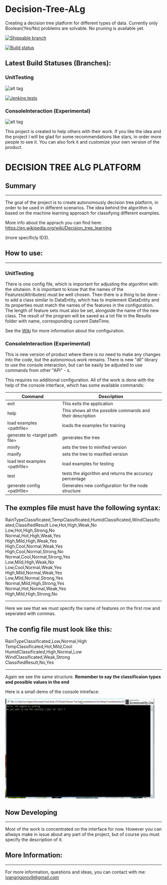 # Decision-Tree-ALg
Creating a decision tree platform for different types of data. Currently only Boolean(Yes/No) problems are solvable. No pruning is available yet.  

[![Shippable branch](https://img.shields.io/shippable/5444c5ecb904a4b21567b0ff/master.svg?style=plastic)](https://github.com/IvanGrigorov/Decision-Tree-ALg.git)

[![Build status](https://ci.appveyor.com/api/projects/status/0wggl5q6degruk4h/branch/master?svg=true)](https://ci.appveyor.com/project/IvanGrigorov/decision-tree-alg/branch/master)

## Latest Build Statuses (Branches):
### UnitTesting

![alt tag](https://decision-tree-platform.visualstudio.com/_apis/public/build/definitions/8adcea37-f6d7-42ab-9dcc-d4fe29ed90b2/1/badge)

[![Jenkins tests](https://img.shields.io/badge/tests-passing-brightgreen.svg)](https://github.com/IvanGrigorov/Decision-Tree-ALg/tree/UnitTesting)

### ConsoleInteraction (Experimental) 

![alt tag](https://decision-tree-platform.visualstudio.com/_apis/public/build/definitions/8adcea37-f6d7-42ab-9dcc-d4fe29ed90b2/1/badge)


This project is created to help others with their work. If you like the idea and the project I will be glad for some recommendations like stars, in order more people to see it. You can also fork it and customize your own version of the product. 

# DECISION TREE ALG PLATFORM 


## Summary
--------------

The goal of the project is to create autonomously decision tree platform, in order to be used in different scenarios. The idea behind the algorithm is based on the machine learning approach for classifying different examples. 

More info about the apprach you can find here: https://en.wikipedia.org/wiki/Decision_tree_learning 

(more specificly ID3). 

## How to use: 
----------------- 

### UnitTesting 

There is one config file, which is important for adjusting the algorithm with the situtaion. It is important to know that the names of the Features(Attributes) must be well chosen. Then there is a thing to be done - to add a class similar to DataEntity, which has to implement IDataEntity and its properties must match the names of the features in the configuration. The length of feature sets must also be set, alongside the name of the new class. The result of the program will be saved as a txt file in the Results folder with name, corresponding current DateTime. 

See the [Wiki](https://github.com/IvanGrigorov/Decision-Tree-ALg/wiki) for more information about the configuration. 

### ConsoleInteraction (Experimental)

This is new version of product where there is no need to make any changes into the code, but the autonomous work remains. There is new "dll" library to use the console interaction, but can be easily be adjusted to use commands from other "API" - s. 

This requires no additional configuration. All of the work is done with the help of the console interface, which has some available commands: 

| Command | Description | 
| ------- | ----------- |
| exit | This exits the application |
| help | This shows all the possible commands and their description |
| load examples \<pathfile\> | loads the examples for training |
| generate to \<target path file\> | generates the tree |
| minify | sets the tree to minified version |
| maxify | sets the tree to maxified version |
| load test examples \<pathfile\> | load examples for testing | 
| test | tests the algorithm and returns the accuracy percentage |
| generate config \<pathfile\> | Generates new configuration for the node structure |

The exmples file must have the following syntax: 
----------------------------------------------------- 

RainTypeClassificated,TempClassificated,HumidClassificated,WindClassificated,ClassifiedResult
Low,Hot,High,Weak,No\
Low,Hot,High,Strong,No\
Normal,Hot,High,Weak,Yes\
High,Mild,High,Weak,Yes\
High,Cool,Normal,Weak,Yes\
High,Cool,Normal,Strong,No\
Normal,Cool,Normal,Strong,Yes\
Low,Mild,High,Weak,No\
Low,Cool,Normal,Weak,Yes\
High,Mild,Normal,Weak,Yes\
Low,Mild,Normal,Strong,Yes\
Normal,Mild,High,Strong,Yes\
Normal,Hot,Normal,Weak,Yes\
High,Mild,High,Strong,No

---------------------------------------------------------------

Here we see that we must specify the name of features on the first row and seperated with commas.

The config file must look like this: 
---------------------------------------------------------------

RainTypeClassificated,Low,Normal,High\
TempClassificated,Hot,Mild,Cool\
HumidClassificated,High,Normal,Low\
WindClassificated,Weak,Strong\
ClassifiedResult,No,Yes

---------------------------------------------------------------

Again we see the same structure. **Remember to say the classificaion types and possible values in the end** 

Here is a small demo of the console intreface: 

![](https://github.com/IvanGrigorov/Decision-Tree-ALg/blob/master/Sep%2010%202017%206-20%20PM.gif)


## Now Developing     
----------------- 

Most of the work is concentrated on the interface for now. However you can allways make in issue about any part of the project, but of course you must specify the description of it.   

## More Information: 
----------------------- 

For more information, questions and ideas, you can contact with me: ivangrigorov9@gmail.com
